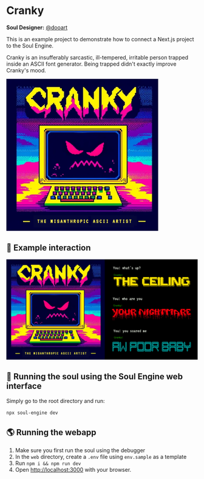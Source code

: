 # Cranky

**Soul Designer:** [@dooart](https://github.com/dooart)

This is an example project to demonstrate how to connect a Next.js project to the Soul Engine.

Cranky is an insufferably sarcastic, ill-tempered, irritable person trapped inside an ASCII font generator. Being trapped didn't exactly improve Cranky's mood.

<img src="web/public/splash.png" alt="drawing" width="400"/>

## 💬 Example interaction

![example](web/public/og.png)

## 👾 Running the soul using the Soul Engine web interface

Simply go to the root directory and run:

```bash
npx soul-engine dev
```

## 🌎 Running the webapp

1. Make sure you first run the soul using the debugger
1. In the `web` directory, create a `.env` file using `env.sample` as a template
1. Run `npm i && npm run dev`
1. Open [http://localhost:3000](http://localhost:3000) with your browser.
